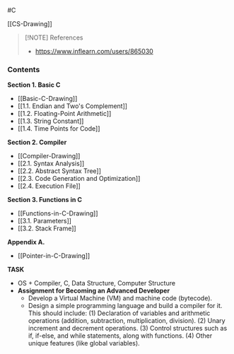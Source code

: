 #C

[[CS-Drawing]]

> [!NOTE] References
> - https://www.inflearn.com/users/865030

### Contents

**Section 1. Basic C**
- [[Basic-C-Drawing]]
- [[1.1. Endian and Two's Complement]]
- [[1.2. Floating-Point Arithmetic]]
- [[1.3. String Constant]]
- [[1.4. Time Points for Code]]

**Section 2. Compiler**
- [[Compiler-Drawing]]
- [[2.1. Syntax Analysis]]
- [[2.2. Abstract Syntax Tree]]
- [[2.3. Code Generation and Optimization]]
- [[2.4. Execution File]]

**Section 3. Functions in C**
- [[Functions-in-C-Drawing]]
- [[3.1. Parameters]]
- [[3.2. Stack Frame]]

**Appendix A.**
- [[Pointer-in-C-Drawing]]

**TASK**
- OS + Compiler, C, Data Structure, Computer Structure
- **Assignment for Becoming an Advanced Developer**
	- Develop a Virtual Machine (VM) and machine code (bytecode).
	- Design a simple programming language and build a compiler for it. This should include: 
		(1) Declaration of variables and arithmetic operations (addition, subtraction, multiplication, division).
		(2) Unary increment and decrement operations.
		(3) Control structures such as if, if-else, and while statements, along with functions.
		(4) Other unique features (like global variables).





